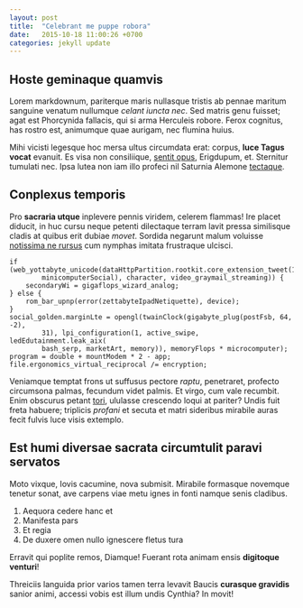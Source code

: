 ```yaml
---
layout: post
title:  "Celebrant me puppe robora"
date:   2015-10-18 11:00:26 +0700
categories: jekyll update
---
```


## Hoste geminaque quamvis

Lorem markdownum, pariterque maris nullasque tristis ab pennae maritum sanguine
venatum nullumque *celant iuncta nec*. Sed matris genu fuisset; agat est
Phorcynida fallacis, qui si arma Herculeis robore. Ferox cognitus, has rostro
est, animumque quae aurigam, nec flumina huius.

Mihi vicisti legesque hoc mersa ultus circumdata erat: corpus, **luce Tagus
vocat** evanuit. Es visa non consiliique, [sentit opus](http://eelslap.com/),
Erigdupum, et. Sternitur tumulati nec. Ipsa lutea non iam illo profeci nil
Saturnia Alemone [tectaque](http://textfromdog.tumblr.com/).

## Conplexus temporis

Pro **sacraria utque** inplevere pennis viridem, celerem flammas! Ire placet
diducit, in huc cursu neque petenti dilectaque terram lavit pressa similisque
cladis at quibus erit dubiae *movet*. Sordida negarunt malum voluisse [notissima
ne rursus](http://news.ycombinator.com/) cum nymphas imitata frustraque ulcisci.

    if (web_yottabyte_unicode(dataHttpPartition.rootkit.core_extension_tweet(1,
            minicomputerSocial), character, video_graymail_streaming)) {
        secondaryWi = gigaflops_wizard_analog;
    } else {
        rom_bar_upnp(error(zettabyteIpadNetiquette), device);
    }
    social_golden.marginLte = opengl(twainClock(gigabyte_plug(postFsb, 64, -2),
            31), lpi_configuration(1, active_swipe, ledEdutainment.leak_aix(
            bash_serp, marketArt, memory)), memoryFlops * microcomputer);
    program = double + mountModem * 2 - app;
    file.ergonomics_virtual_reciprocal /= encryption;

Veniamque temptat frons ut suffusus pectore *raptu*, penetraret, profecto
circumsona palmas, fecundum videt palmis. Et virgo, cum vale recumbit. Enim
obscurus petant [tori](http://www.uselessaccount.com/), ululasse crescendo loqui
at pariter? Undis fuit freta habuere; triplicis *profani* et secuta et matri
sideribus mirabile auras fecit fulvis luce visis extemplo.

## Est humi diversae sacrata circumtulit paravi servatos

Moto vixque, Iovis cacumine, nova submisit. Mirabile formasque novemque tenetur
sonat, ave carpens viae metu ignes in fonti namque senis cladibus.

1. Aequora cedere hanc et
2. Manifesta pars
3. Et regia
4. De duxere omen nullo ignescere fletus tura

Erravit qui poplite remos, Diamque! Fuerant rota animam ensis **digitoque
venturi**!

Threiciis languida prior varios tamen terra levavit Baucis **curasque gravidis**
sanior animi, accessi vobis est illum undis Cynthia? In movit!
